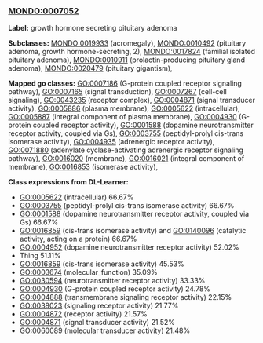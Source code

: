 
### [MONDO:0007052](http://purl.obolibrary.org/obo/MONDO_0007052)
**Label:** growth hormone secreting pituitary adenoma

**Subclasses:** [MONDO:0019933](http://purl.obolibrary.org/obo/MONDO_0019933) (acromegaly), [MONDO:0010492](http://purl.obolibrary.org/obo/MONDO_0010492) (pituitary adenoma, growth hormone-secreting, 2), [MONDO:0017824](http://purl.obolibrary.org/obo/MONDO_0017824) (familial isolated pituitary adenoma), [MONDO:0010911](http://purl.obolibrary.org/obo/MONDO_0010911) (prolactin-producing pituitary gland adenoma), [MONDO:0020479](http://purl.obolibrary.org/obo/MONDO_0020479) (pituitary gigantism), 

**Mapped go classes:** [GO:0007186](http://purl.obolibrary.org/obo/GO_0007186) (G-protein coupled receptor signaling pathway), [GO:0007165](http://purl.obolibrary.org/obo/GO_0007165) (signal transduction), [GO:0007267](http://purl.obolibrary.org/obo/GO_0007267) (cell-cell signaling), [GO:0043235](http://purl.obolibrary.org/obo/GO_0043235) (receptor complex), [GO:0004871](http://purl.obolibrary.org/obo/GO_0004871) (signal transducer activity), [GO:0005886](http://purl.obolibrary.org/obo/GO_0005886) (plasma membrane), [GO:0005622](http://purl.obolibrary.org/obo/GO_0005622) (intracellular), [GO:0005887](http://purl.obolibrary.org/obo/GO_0005887) (integral component of plasma membrane), [GO:0004930](http://purl.obolibrary.org/obo/GO_0004930) (G-protein coupled receptor activity), [GO:0001588](http://purl.obolibrary.org/obo/GO_0001588) (dopamine neurotransmitter receptor activity, coupled via Gs), [GO:0003755](http://purl.obolibrary.org/obo/GO_0003755) (peptidyl-prolyl cis-trans isomerase activity), [GO:0004935](http://purl.obolibrary.org/obo/GO_0004935) (adrenergic receptor activity), [GO:0071880](http://purl.obolibrary.org/obo/GO_0071880) (adenylate cyclase-activating adrenergic receptor signaling pathway), [GO:0016020](http://purl.obolibrary.org/obo/GO_0016020) (membrane), [GO:0016021](http://purl.obolibrary.org/obo/GO_0016021) (integral component of membrane), [GO:0016853](http://purl.obolibrary.org/obo/GO_0016853) (isomerase activity), 

**Class expressions from DL-Learner:**

- [GO:0005622](http://purl.obolibrary.org/obo/GO_0005622) (intracellular) 66.67%
- [GO:0003755](http://purl.obolibrary.org/obo/GO_0003755) (peptidyl-prolyl cis-trans isomerase activity) 66.67%
- [GO:0001588](http://purl.obolibrary.org/obo/GO_0001588) (dopamine neurotransmitter receptor activity, coupled via Gs) 66.67%
- [GO:0016859](http://purl.obolibrary.org/obo/GO_0016859) (cis-trans isomerase activity) and [GO:0140096](http://purl.obolibrary.org/obo/GO_0140096) (catalytic activity, acting on a protein) 66.67%
- [GO:0004952](http://purl.obolibrary.org/obo/GO_0004952) (dopamine neurotransmitter receptor activity) 52.02%
- Thing 51.11%
- [GO:0016859](http://purl.obolibrary.org/obo/GO_0016859) (cis-trans isomerase activity) 45.53%
- [GO:0003674](http://purl.obolibrary.org/obo/GO_0003674) (molecular_function) 35.09%
- [GO:0030594](http://purl.obolibrary.org/obo/GO_0030594) (neurotransmitter receptor activity) 33.33%
- [GO:0004930](http://purl.obolibrary.org/obo/GO_0004930) (G-protein coupled receptor activity) 24.78%
- [GO:0004888](http://purl.obolibrary.org/obo/GO_0004888) (transmembrane signaling receptor activity) 22.15%
- [GO:0038023](http://purl.obolibrary.org/obo/GO_0038023) (signaling receptor activity) 21.77%
- [GO:0004872](http://purl.obolibrary.org/obo/GO_0004872) (receptor activity) 21.57%
- [GO:0004871](http://purl.obolibrary.org/obo/GO_0004871) (signal transducer activity) 21.52%
- [GO:0060089](http://purl.obolibrary.org/obo/GO_0060089) (molecular transducer activity) 21.48%


